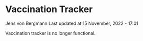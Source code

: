 Vaccination Tracker
================
Jens von Bergmann
Last updated at 15 November, 2022 - 17:01

Vaccination tracker is no longer functional.
